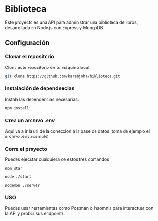 # Biblioteca

Este proyecto es una API para administrar una biblioteca de libros, desarrollada en Node.js con Express y MongoDB.

## Configuración

### Clonar el repositorio

Clona este repositorio en tu máquina local:

```bash
git clone https://github.com/karenjoha/biblioteca.git
```

### Instalación de dependencias

Instala las dependencias necesarias:

```bash
npm install
```
### Crea un archivo .env

Aqui va a ir la url de la coneccion a la base de datos (toma de ejemplo el archivo .env.example)

### Corre el proyecto
Puedes ejecutar cualquiera de estos tres comandos

```
npm star
```
```
node ./start
```
```
nodemon ./server
```
### USO
Puedes usar herramientas como Postman o Insomnia para interactuar con la API y probar sus endpoints.
